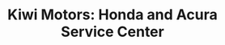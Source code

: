 ---
title: "Kiwi Motors: Honda and Acura Service Center"
url: /newhall/kiwi-motors-honda-and-acura-service-center/
shop: car repair
---